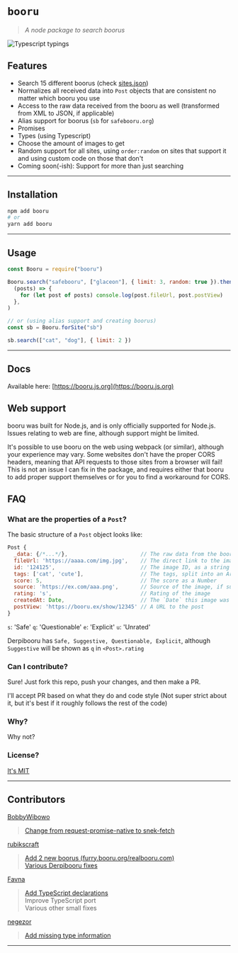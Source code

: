 # `booru`

> _A node package to search boorus_

![Typescript typings](https://img.shields.io/badge/Typings-Typescript-informational.svg)

## Features

- Search 15 different boorus (check [sites.json](./src/sites.json))
- Normalizes all received data into `Post` objects that are consistent no matter
  which booru you use
- Access to the raw data received from the booru as well (transformed from XML
  to JSON, if applicable)
- Alias support for boorus (`sb` for `safebooru.org`)
- Promises
- Types (using Typescript)
- Choose the amount of images to get
- Random support for all sites, using `order:random` on sites that support it
  and using custom code on those that don't
- Coming soon(-ish): Support for more than just searching

---

## Installation

```sh
npm add booru
# or
yarn add booru
```

---

## Usage

```js
const Booru = require("booru")

Booru.search("safebooru", ["glaceon"], { limit: 3, random: true }).then(
  (posts) => {
    for (let post of posts) console.log(post.fileUrl, post.postView)
  },
)

// or (using alias support and creating boorus)
const sb = Booru.forSite("sb")

sb.search(["cat", "dog"], { limit: 2 })
```


---

## Docs

Available here: [https://booru.js.org](https://booru.js.org)

## Web support

booru was built for Node.js, and is only officially supported for Node.js.
Issues relating to web are fine, although support might be limited.

It's possible to use booru on the web using webpack (or similar), although your
experience may vary. Some websites don't have the proper CORS headers, meaning
that API requests to those sites from a browser will fail! This is not an issue
I can fix in the package, and requires either that booru to add proper support
themselves or for you to find a workaround for CORS.

## FAQ

### What are the properties of a `Post`?

The basic structure of a `Post` object looks like:

```js
Post {
  _data: {/*...*/},                       // The raw data from the booru
  fileUrl: 'https://aaaa.com/img.jpg',    // The direct link to the image, ready to post
  id: '124125',                           // The image ID, as a string
  tags: ['cat', 'cute'],                  // The tags, split into an Array
  score: 5,                               // The score as a Number
  source: 'https://ex.com/aaa.png',       // Source of the image, if supplied
  rating: 's',                            // Rating of the image
  createdAt: Date,                        // The `Date` this image was created at
  postView: 'https://booru.ex/show/12345' // A URL to the post
}
```

`s`: 'Safe' `q`: 'Questionable' `e`: 'Explicit' `u`: 'Unrated'

Derpibooru has `Safe, Suggestive, Questionable, Explicit`, although `Suggestive`
will be shown as `q` in `<Post>.rating`

### Can I contribute?

Sure! Just fork this repo, push your changes, and then make a PR.

I'll accept PR based on what they do and code style (Not super strict about it,
but it's best if it roughly follows the rest of the code)

### Why?

Why not?

### License?

[It's MIT](https://choosealicense.com/licenses/mit/)

---

## Contributors

[BobbyWibowo](https://github.com/BobbyWibowo/booru)

> [Change from request-promise-native to snek-fetch](https://github.com/AtoraSuunva/booru/pull/9)

[rubikscraft](https://github.com/rubikscraft/booru)

> [Add 2 new boorus (furry.booru.org/realbooru.com)](https://github.com/AtoraSuunva/booru/pull/17)\
> [Various Derpibooru fixes](https://github.com/AtoraSuunva/booru/pull/19)

[Favna](https://github.com/favna/)

> [Add TypeScript declarations](https://github.com/AtoraSuunva/booru/pull/21)\
> Improve TypeScript port\
> Various other small fixes

[negezor](https://github.com/negezor)

> [Add missing type information](https://github.com/AtoraSuunva/booru/pull/31)

---
